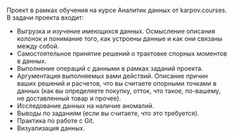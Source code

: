 Проект в рамках обучения на курсе Аналитик данных от karpov.courses.
В задачи проекта входит:

- Выгрузка и изучение имеющихся данных. Осмысление описания колонок и понимание того, как устроены данные и как они связаны между собой.
- Самостоятельное принятие решений о трактовке спорных моментов в данных. 
- Выполнение операций с данными в рамках заданий проекта.
- Аргументация выполняемых вами действий. Описание причин ваших решений и расчетов, что вы считаете опорными точками в данных (как вы определяете покупку, отток, что такое, по-вашему, не доставленный товар и прочее).
- Исследование данных на наличие аномалий.
- Выводы по заданиям (если вы считаете, что это требуется).
- Практика по работе с Git.
- Визуализация данных.
